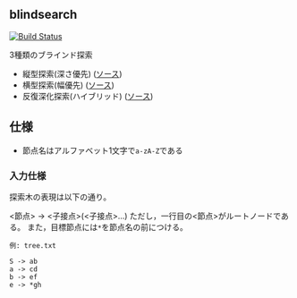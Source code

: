 ## blindsearch

[![Build Status](https://travis-ci.org/MaxfieldWalker/blindsearch.svg?branch=master)](https://travis-ci.org/MaxfieldWalker/blindsearch)



3種類のブラインド探索

- 縦型探索(深さ優先) ([ソース](src/dfs.rs))
- 横型探索(幅優先) ([ソース](src/bfs.rs))
- 反復深化探索(ハイブリッド) ([ソース](src/iddfs.rs))


## 仕様

- 節点名はアルファベット1文字で`a-zA-Z`である


### 入力仕様
探索木の表現は以下の通り。

<節点> -> <子接点>(<子接点>...)
ただし，一行目の<節点>がルートノードである。
また，目標節点には`*`を節点名の前につける。

```
例: tree.txt

S -> ab
a -> cd
b -> ef
e -> *gh
```
